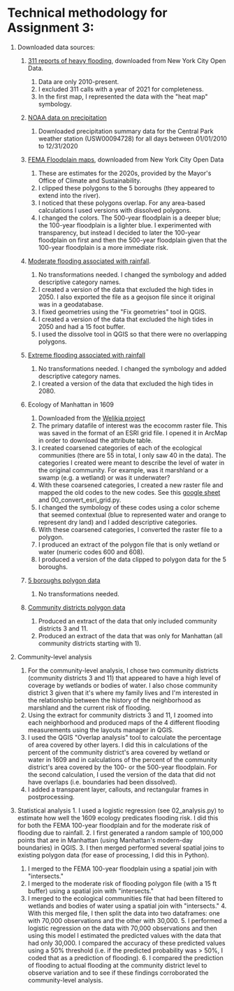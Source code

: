 # Technical methodology for Assignment 3:

1. Downloaded data sources:
  	1. [311 reports of heavy flooding](https://data.cityofnewyork.us/Social-Services/Street-flooding-map/euy6-dafe), downloaded from New York City Open Data.
  		  1. Data are only 2010-present.
  		  2. I excluded 311 calls with a year of 2021 for completeness.
  		  3. In the first map, I represented the data with the "heat map" symbology.

  	2. [NOAA data on precipitation](https://www.ncei.noaa.gov/access/services/data)
  	    1. Downloaded precipitation summary data for the Central Park weather station (USW00094728) for all days between 01/01/2010 to 12/31/2020
  	3. [FEMA Floodplain maps](https://data.cityofnewyork.us/Environment/Sea-Level-Rise-Maps-2020s-100-year-Floodplain-/ezfn-5dsb), downloaded from New York City Open Data
        1. These are estimates for the 2020s, provided by the Mayor's Office of Climate and Sustainability.
        2. I clipped these polygons to the 5 boroughs (they appeared to extend into the river).
        3. I noticed that these polygons overlap. For any area-based calculations I used versions with dissolved polygons.
        4. I changed the colors. The 500-year floodplain is a deeper blue; the 100-year floodplain is a lighter blue. I experimented with transparency, but instead I decided to later the 100-year floodplain on first and then the 500-year floodplain given that the 100-year floodplain is a more immediate risk.
  	4. [Moderate flooding associated with rainfall](https://data.cityofnewyork.us/City-Government/NYC-Stormwater-Flood-Map-Moderate-Flood/5rzh-cyqd).
        1. No transformations needed. I changed the symbology and added descriptive category names.
        2. I created a version of the data that excluded the high tides in 2050. I also exported the file as a geojson file since it original was in a geodatabase.
        3. I fixed geometries using the "Fix geometries" tool in QGIS.
        4. I created a version of the data that excluded the high tides in 2050 and had a 15 foot buffer.
        5. I used the dissolve tool in QGIS so that there were no overlapping polygons.

  	5. [Extreme flooding associated with rainfall](https://data.cityofnewyork.us/City-Government/NYC-Stormwater-Flood-Map-Extreme-Flood/w8eg-8ha6)
        1. No transformations needed. I changed the symbology and added descriptive category names.
        2. I created a version of the data that excluded the high tides in 2080.
  	6. Ecology of Manhattan in 1609
  	    1. Downloaded from the [Welikia project](https://welikia.org/download/scientific-data/)
  	    2. The primary datafile of interest was the ecocomm raster file. This was saved in the format of an ESRI grid file. I opened it in ArcMap in order to download the attribute table.
  	    3. I created coarsened categories of each of the ecological communities (there are 55 in total, I only saw 40 in the data). The categories I created were meant to describe the level of water in the original community. For example, was it marshland or a swamp (e.g. a wetland) or was it underwater?
  	    4. With these coarsened categories, I created a new raster file and mapped the old codes to the new codes. See this [google sheet](https://docs.google.com/spreadsheets/d/17u_WjWDV2KCcGdX5MQt_RIMrHQfEeQ00MhGHXAw6WHk/edit#gid=0) and 00_convert_esri_grid.py.
  	    5. I changed the symbology of these codes using a color scheme that seemed contextual (blue to represented water and orange to represent dry land) and I added descriptive categories.
  	    6. With these coarsened categories, I converted the raster file to a polygon.
  	    7. I produced an extract of the polygon file that is only wetland or water (numeric codes 600 and 608).
  	    8. I produced a version of the data clipped to polygon data for the 5 boroughs.
  	7. [5 boroughs polygon data](https://data.cityofnewyork.us/City-Government/Borough-Boundaries/tqmj-j8zm)
  		  1. No transformations needed.
  	8. [Community districts polygon data](https://data.cityofnewyork.us/City-Government/Community-Districts/yfnk-k7r4)
        1. Produced an extract of the data that only included community districts 3 and 11.
        2. Produced an extract of the data that was only for Manhattan (all community districts starting with 1).

  2.   Community-level analysis
  		 1. For the community-level analysis, I chose two community districts (community districts 3 and 11) that  appeared to have a high level of coverage by wetlands or   bodies of water. I also chose community district 3 given that it's where my family lives and I'm interested in the relationship between the history of the neighborhood as marshland and the current risk of flooding.
  		 2. Using the extract for community districts 3 and 11, I zoomed into each neighborhood and produced maps of the 4 different flooding measurements using the layouts manager in QGIS.
  		 3. I used the QGIS "Overlap analysis" tool to calculate the percentage of area covered by other layers. I did this in calculations of the percent of the community district's area covered by wetland or water in 1609 and in calculations of the percent of the community district's area covered by the 100- or the 500-year floodplain. For the second calculation, I used the version of the data that did not have overlaps (i.e. boundaries had been dissolved).
  		 4. I added a transparent layer, callouts, and rectangular frames in postprocessing.

3.   Statistical analysis
    1. I used a logistic regression (see 02_analysis.py) to estimate how well the 1609 ecology predicates flooding risk. I did this for both the FEMA 100-year floodplain and for the moderate risk of flooding due to rainfall.
    2. I first generated a random sample of 100,000 points that are in Manhattan (using Manhattan's modern-day boundaries) in QGIS.
    3. I then merged performed several spatial joins to existing polygon data (for ease of processing, I did this in Python).
        1. I merged to the FEMA 100-year floodplain using a spatial join with "intersects."
        2. I merged to the moderate risk of flooding polygon file (with a 15 ft buffer) using a spatial join with "intersects."
        3. I merged to the ecological communities file that had been filtered to wetlands and bodies of water using a spatial join with "intersects."
    4. With this merged file, I then split the data into two dataframes: one with 70,000 observations and the other with 30,000.
    5. I performed a logistic regression on the data with 70,000 observations and then using this model I estimated the predicted values with the data that had only 30,000. I compared the accuracy of these predicted values using a 50% threshold (i.e. if the predicted probability was > 50%, I coded that as a prediction of flooding).
    6. I compared the prediction of flooding to actual flooding at the community district level to observe variation and to see if these findings corroborated the community-level analysis.

